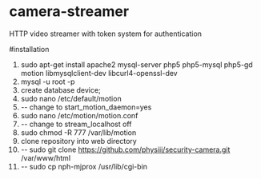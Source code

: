 

# camera-streamer
HTTP video streamer with token system for authentication

#installation
1. sudo apt-get install apache2 mysql-server php5 php5-mysql php5-gd motion libmysqlclient-dev libcurl4-openssl-dev
3. mysql -u root -p
5. create database device;
10. sudo nano /etc/default/motion
11. -- change to start_motion_daemon=yes
12. sudo nano /etc/motion/motion.conf
13. -- change to stream_localhost off
14. sudo chmod -R 777 /var/lib/motion
15. clone repository into web directory
16. -- sudo git clone https://github.com/physiii/security-camera.git /var/www/html
17. -- sudo cp nph-mjprox /usr/lib/cgi-bin
